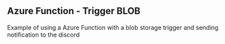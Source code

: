 <h2>Azure Function - Trigger BLOB</h2>

<p>Example of using a Azure Function with a blob storage trigger and sending notification to the discord<p>
